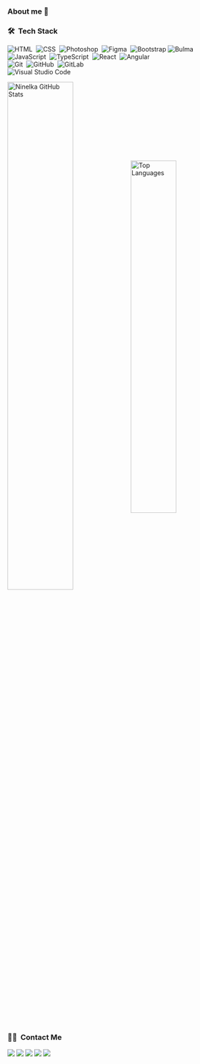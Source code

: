 ### About me 🙂

<!--
**Ninelka/Ninelka** is a ✨ _special_ ✨ repository because its `README.md` (this file) appears on your GitHub profile.

Here are some ideas to get you started:

- 🔭 I’m currently working on ...
- 🌱 I’m currently learning ...
- 👯 I’m looking to collaborate on ...
- 🤔 I’m looking for help with ...
- 💬 Ask me about ...
- 📫 How to reach me: ...
- 😄 Pronouns: ...
- ⚡ Fun fact: ...
-->

### 🛠 &nbsp;Tech Stack

![HTML](https://img.shields.io/badge/-HTML-05122A?style=flat&logo=HTML5)&nbsp;
![CSS](https://img.shields.io/badge/-CSS-05122A?style=flat&logo=CSS3&logoColor=1572B6)&nbsp;
![Photoshop](https://img.shields.io/badge/-Photoshop-05122A?style=flat&logo=adobe-photoshop)&nbsp;
![Figma](https://img.shields.io/badge/-Figma-05122A?style=flat&logo=figma)&nbsp;
![Bootstrap](https://img.shields.io/badge/-Bootstrap-05122A?style=flat&logo=bootstrap)
![Bulma](https://img.shields.io/badge/-Bulma-05122A?style=flat&logo=bulma)\
![JavaScript](https://img.shields.io/badge/-JavaScript-05122A?style=flat&logo=javascript)&nbsp;
![TypeScript](https://img.shields.io/badge/-TypeScript-05122A?style=flat&logo=typescript)&nbsp;
![React](https://img.shields.io/badge/-React-05122A?style=flat&logo=react)&nbsp;
![Angular](https://img.shields.io/badge/-Angular-05122A?style=flat&logo=angular)\
![Git](https://img.shields.io/badge/-Git-05122A?style=flat&logo=git)&nbsp;
![GitHub](https://img.shields.io/badge/-GitHub-05122A?style=flat&logo=github)&nbsp;
![GitLab](https://img.shields.io/badge/-GitLab-05122A?style=flat&logo=gitlab)\
![Visual Studio Code](https://img.shields.io/badge/-Visual%20Studio%20Code-05122A?style=flat&logo=visual-studio-code&logoColor=007ACC)


<a href="https://github.com/Ninelka?tab=repositories"><img align="center" width="54%" src="https://github-readme-stats.vercel.app/api?username=Ninelka&show_icons=true&count_private=true&include_all_commits=true&cache_seconds=1800&theme=vue-dark" alt="Ninelka GitHub Stats" /></a>
<a href="https://github.com/Ninelka?tab=repositories"><img align="center" width="45%" src="https://github-readme-stats.vercel.app/api/top-langs/?username=Ninelka&layout=compact&langs_count=6&theme=vue-dark" alt="Top Languages"/></a>

### 🤝🏻 &nbsp;Contact Me

<p align="left">
<a href="https://www.linkedin.com/in/ninel-gruzdeva-a4045817b/"><img src="https://img.shields.io/badge/-Ninel%20Gruzdeva-0077B5?style=flat&logo=Linkedin&logoColor=white"/></a>
<a href="mailto:ninelgruzdeva@gmail.com"><img src="https://img.shields.io/badge/-ninelgruzdeva@gmail.com-D14836?style=flat&logo=Gmail&logoColor=white"/></a>
<a href="https://vk.com/ninelgruzdeva"><img src="https://img.shields.io/badge/-NinelGruzdeva-4c75a3?style=flat&logo=VK&logoColor=white"/></a>
<a href="https://instagram.com/ninelka66"><img src="https://img.shields.io/badge/-@ninelka66-E4405F?style=flat&logo=Instagram&logoColor=white"/></a>
<a href="https://www.facebook.com/NinelGruzdeva"><img src="https://img.shields.io/badge/-NinelGruzdeva-1877F2?style=flat&logo=Facebook&logoColor=white"/></a>
</p>
